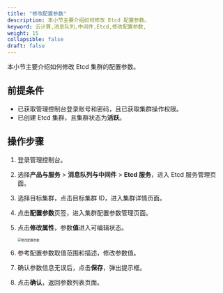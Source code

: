 ```yaml
---
title: "修改配置参数"
description: 本小节主要介绍如何修改 Etcd 配置参数。 
keyword: 云计算,消息队列,中间件,Etcd,修改配置参数,
weight: 15
collapsible: false
draft: false
---
```


本小节主要介绍如何修改 Etcd 集群的配置参数。

## 前提条件

- 已获取管理控制台登录账号和密码，且已获取集群操作权限。
- 已创建 Etcd 集群，且集群状态为**活跃**。

## 操作步骤

1. 登录管理控制台。
2. 选择**产品与服务** > **消息队列与中间件** > **Etcd 服务**，进入 Etcd 服务管理页面。
3. 选择目标集群，点击目标集群 ID，进入集群详情页面。
4. 点击**配置参数**页签，进入集群配置参数管理页面。

5. 点击**修改属性**，参数**值**进入可编辑状态。
   
   <img src="/middware/etcd/_images/modify_para.png" alt="修改配置参数" style="zoom:50%;" />

6. 参考配置参数取值范围和描述，修改参数值。
7. 确认参数信息无误后，点击**保存**，弹出提示框。
8. 点击**确认**，返回参数列表页面。

